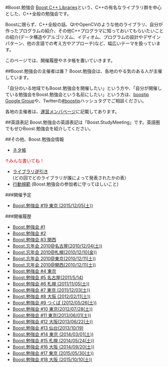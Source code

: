 #Boost.勉強会
[Boost C++ Libraries](http://www.boost.org/)という、C++の有名なライブラリ群を中心とした、C++全般の勉強会です。

Boostに限らず、C++全般の話、QtやOpenCVのような他のライブラリ、自分が作ったプログラムの紹介、その他C++プログラマに知っておいてもらいたいことの紹介(データ構造やアルゴリズム、イディオム、プログラムの設計やデザインパターン、他の言語での考え方やアプローチ)など、幅広いテーマを扱っています。 

このページでは、開催履歴やネタ帳を置いていきます。

##Boost.勉強会の主催者は誰？
Boost.勉強会は、各地のやる気のある人が主催しています。

「自分のいる地域でもBoost.勉強会を開催したい」という方や、「自分が開催している勉強会をBoost.勉強会という名前にしたい」という方は、[boostjp Google Group](https://groups.google.com/group/boostjp)や、Twitterの[#boostjp](http://twitter.com/search?q=%23boostjp)ハッシュタグでご相談ください。 

各地の主催者は、[運営メンバページ](/the-team.md)に記載してあります。


##英語表記
Boost.勉強会の英語表記は「Boost.StudyMeeting」です。英語圏でもぜひBoost.勉強会を紹介してください。


##その他、Boost.勉強会情報
- [ネタ帳](/study_meeting/idea.md)

<span style="color:red;">↑みんな書いてね！</span>

- [ライブラリ逆引き](/study_meeting/reversed_index.md) (どの回でどのライブラリが誰によって発表されたかの表）
- [行動規範](/study_meeting/code_of_conduct.md) (Boost.勉強会の参加者に守ってほしいこと)


###開催予定
- [Boost.勉強会 #19 東京 (2015/12/05(土))](/study_meeting/study19.md)


###開催履歴
- [Boost.勉強会 #1](/study_meeting/study1.md)
- [Boost.勉強会 #2](/study_meeting/study2.md)
- [Boost.勉強会 #3 関西](/study_meeting/study3.md)
- [Boost.忘年会 2010@名古屋(2010/12/04(土))](/study_meeting/year-end-party2010-nagoya.md)
- [Boost.忘年会 2010@札幌(2010/12/10(金))](/study_meeting/year-end-party2010-sapporo.md)
- [Boost.忘年会 2010@東京(2010/12/11(土))](/study_meeting/year-end-party2010-tokyo.md)
- [Boost.忘年会 2010@関西(2010/12/11(土))](http://atnd.org/events/10128)
- [Boost.勉強会 #4 東京](/study_meeting/study4.md)
- [Boost.勉強会 #5 名古屋(2011/5/14)](/study_meeting/study5.md)
- [Boost.勉強会 #6 札幌 (2011/11/05(土))](/study_meeting/study6.md)
- [Boost.勉強会 #7 東京 (2011/12/03(土))](/study_meeting/study7.md)
- [Boost.勉強会 #8 大阪 (2012/02/11(土))](/study_meeting/study8.md)
- [Boost.勉強会 #9 つくば (2012/05/26(土))](/study_meeting/study9.md)
- [Boost.勉強会 #10 東京(2012/07/28(土))](/study_meeting/study10.md)
- [Boost.勉強会 #11 東京(2013/06/01(土))](/study_meeting/study11.md)
- [Boost.勉強会 #12 大阪(2013/06/22(土))](/study_meeting/study12.md)
- [Boost.勉強会 #13 仙台(2013/10/19)](/study_meeting/study13.md)
- [Boost.勉強会 #14 東京 (2014/03/01(土))](/study_meeting/study14.md)
- [Boost.勉強会 #15 札幌 (2014/05/24(土))](/study_meeting/study15.md)
- [Boost.勉強会 #16 大阪 (2014/09/20(土))](/study_meeting/study16.md)
- [Boost.勉強会 #17 東京 (2015/05/30(土))](/study_meeting/study17.md)
- [Boost.勉強会 #18 大阪 (2015/10/10(土))](/study_meeting/study18.md)
